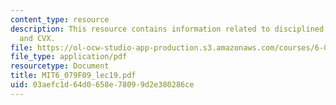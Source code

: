 ```yaml
---
content_type: resource
description: This resource contains information related to disciplined convex programming
  and CVX.
file: https://ol-ocw-studio-app-production.s3.amazonaws.com/courses/6-079-introduction-to-convex-optimization-fall-2009/03aefc1d64d0658e78099d2e380286ce_MIT6_079F09_lec19.pdf
file_type: application/pdf
resourcetype: Document
title: MIT6_079F09_lec19.pdf
uid: 03aefc1d-64d0-658e-7809-9d2e380286ce
---
```

